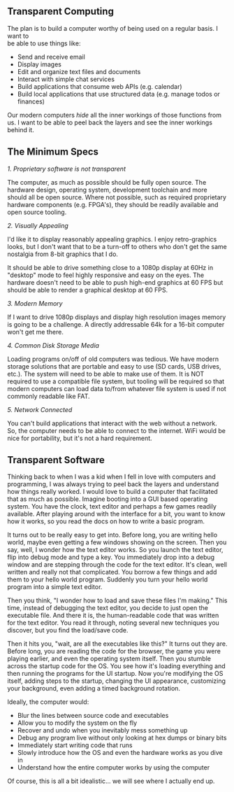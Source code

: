 ## Transparent Computing

The plan is to build a computer worthy of being used on a regular basis. I want to\
be able to use things like:

* Send and receive email
* Display images
* Edit and organize text files and documents
* Interact with simple chat services
* Build applications that consume web APIs (e.g. calendar)
* Build local applications that use structured data (e.g. manage todos or finances)

Our modern computers *hide* all the inner workings of those functions from us. I want
to be able to peel back the layers and see the inner workings behind it.

## The Minimum Specs

*1. Proprietary software is not transparent*

The computer, as much as possible should be fully open source. The hardware design,
operating system, development toolchain and more should all be open source. Where
not possible, such as required proprietary hardware components (e.g. FPGA's), they
should be readily available and open source tooling.

*2. Visually Appealing*

I'd like it to display reasonably appealing graphics. I enjoy retro-graphics looks,
but I don't want that to be a turn-off to others who don't get the same nostalgia
from 8-bit graphics that I do.

It should be able to drive something close to a 1080p display at 60Hz in "desktop"
mode to feel highly responsive and easy on the eyes. The hardware doesn't need to be
able to push high-end graphics at 60 FPS but should be able to render a graphical
desktop at 60 FPS.

*3. Modern Memory*

If I want to drive 1080p displays and display high resolution images memory is going
to be a challenge. A directly addressable 64k for a 16-bit computer won't get me there.

*4. Common Disk Storage Media*

Loading programs on/off of old computers was tedious. We have modern storage
solutions that are portable and easy to use (SD cards, USB drives, etc.). The system
will need to be able to make use of them. It is NOT required to use a compatible
file system, but tooling will be required so that modern computers can load data
to/from whatever file system is used if not commonly readable like FAT.

*5. Network Connected*

You can't build applications that interact with the web without a network. So, the
computer needs to be able to connect to the internet. WiFi would be nice for
portability, but it's not a hard requirement.

## Transparent Software

Thinking back to when I was a kid when I fell in love with computers and programming,
I was always trying to peel back the layers and understand how things really worked.
I would love to build a computer that facilitated that as much as possible. Imagine
booting into a GUI based operating system. You have the clock, text editor and
perhaps a few games readily available. After playing around with the interface for
a bit, you want to know how it works, so you read the docs on how to write a basic
program.

It turns out to be really easy to get into. Before long, you are writing hello world,
maybe even getting a few windows showing on the screen. Then you say, well, I wonder
how the text editor works. So you launch the text editor, flip into debug mode and
type a key. You immediately drop into a debug window and are stepping through the
code for the text editor. It's clean, well written and really not that complicated.
You borrow a few things and add them to your hello world program. Suddenly you turn
your hello world program into a simple text editor.

Then you think, "I wonder how to load and save these files I'm making." This time,
instead of debugging the text editor, you decide to just open the executable file.
And there it is, the human-readable code that was written for the text editor. You
read it through, noting several new techniques you discover, but you find the
load/save code.

Then it hits you, "wait, are all the executables like this?" It turns out they are.
Before long, you are reading the code for the browser, the game you were playing
earlier, and even the operating system itself. Then you stumble across the startup
code for the OS. You see how it's loading everything and then running the programs
for the UI startup. Now you're modifying the OS itself, adding steps to the startup,
changing the UI appearance, customizing your background, even adding a timed
background rotation.

Ideally, the computer would:

* Blur the lines between source code and executables
* Allow you to modify the system on the fly
* Recover and undo when you inevitably mess something up
* Debug any program live without only looking at hex dumps or binary bits
* Immediately start writing code that runs
* Slowly introduce how the OS and even the hardware works as you dive in
* Understand how the entire computer works by using the computer

Of course, this is all a bit idealistic... we will see where I actually end up.
